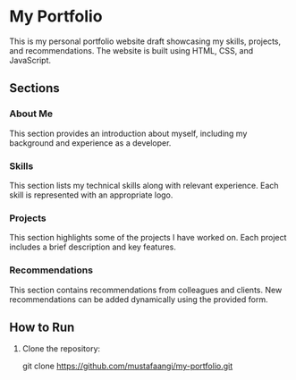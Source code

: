 # My Portfolio

This is my personal portfolio website draft showcasing my skills, projects, and recommendations. The website is built using HTML, CSS, and JavaScript.

## Sections

### About Me
This section provides an introduction about myself, including my background and experience as a developer.

### Skills
This section lists my technical skills along with relevant experience. Each skill is represented with an appropriate logo.

### Projects
This section highlights some of the projects I have worked on. Each project includes a brief description and key features.

### Recommendations
This section contains recommendations from colleagues and clients. New recommendations can be added dynamically using the provided form.

## How to Run

1. Clone the repository:
  
   git clone https://github.com/mustafaangi/my-portfolio.git
